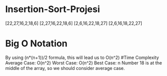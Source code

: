 # Insertion-Sort-Projesi
[22,27,16,2,18,6]
[2,27,16,22,18,6]
[2,6,16,22,18,27]
[2,6,16,18,22,27]
# Big O Notation
By using (n*(n+1))/2 formula, this will lead us to  O(n^2)
#Time Complexity
Average Case: O(n^2)
Worst Case: O(n^2)
Best Case: n
Number 18 is at the middle of the array, so we should consider average case.
